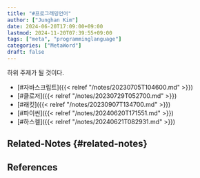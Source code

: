 ```yaml
---
title: "#프로그래밍언어"
author: ["Junghan Kim"]
date: 2024-06-20T17:09:00+09:00
lastmod: 2024-11-20T07:39:55+09:00
tags: ["meta", "programminglanguage"]
categories: ["MetaWord"]
draft: false
---
```


하위 주제가 될 것이다.

-   [#자바스크립트]({{< relref "/notes/20230705T104600.md" >}})
-   [#클로저]({{< relref "/notes/20230729T052700.md" >}})
-   [#래킷]({{< relref "/notes/20230907T134700.md" >}})
-   [#파이썬]({{< relref "/notes/20240620T171551.md" >}})
-   [#하스켈]({{< relref "/notes/20240621T082931.md" >}})


## Related-Notes {#related-notes}

## References

<style>.csl-entry{text-indent: -1.5em; margin-left: 1.5em;}</style><div class="csl-bib-body">
</div>
